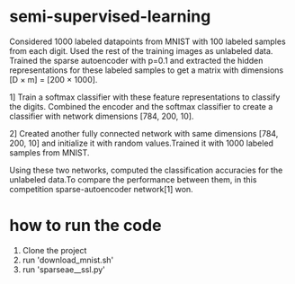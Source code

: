 # semi-supervised-learning

Considered 1000 labeled datapoints from MNIST with 100 labeled samples from each digit. Used the rest of the training images as unlabeled data. Trained the sparse autoencoder with p=0.1 and extracted the hidden representations for these labeled samples to get a matrix with dimensions [D × m] = [200 × 1000]. 

1]
Train a softmax classifier with these feature representations to classify the digits. Combined the encoder and the softmax classifier to create a classifier with network dimensions [784, 200, 10]. 

2]
Created another fully connected network with same dimensions [784, 200, 10] and initialize it with random values.Trained it with 1000 labeled samples from MNIST. 

Using these two networks, computed the classification accuracies for the unlabeled data.To compare the performance between them, in this competition sparse-autoencoder network[1] won.

# how to run the code
1. Clone the project
2. run 'download_mnist.sh'
3. run 'sparseae__ssl.py'
